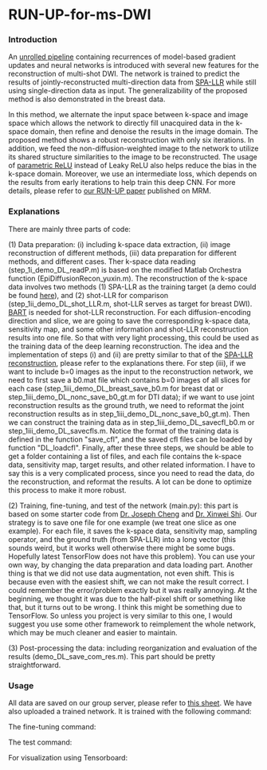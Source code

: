 # RUN-UP-for-ms-DWI

### Introduction
An [unrolled pipeline](https://arxiv.org/abs/1705.08041) containing recurrences of model-based gradient updates and neural networks is introduced with several new features for the reconstruction of multi-shot DWI. The network is trained to predict the results of jointly-reconstructed multi-direction data from [SPA-LLR](https://onlinelibrary.wiley.com/doi/full/10.1002/mrm.28025) while still using single-direction data as input. The generalizability of the proposed method is also demonstrated in the breast data. 

In this method, we alternate the input space between k-space and image space which allows the network to directly fill unacquired data in the k-space domain, then refine and denoise the results in the image domain. The proposed method shows a robust reconstruction with only six iterations. In addition, we feed the non-diffusion-weighted image to the network to utilize its shared structure similarities to the image to be reconstructed. The usage of [parametric ReLU](https://www.cv-foundation.org/openaccess/content_iccv_2015/papers/He_Delving_Deep_into_ICCV_2015_paper.pdf) instead of Leaky ReLU also helps reduce the bias in the k-space domain. Moreover, we use an intermediate loss, which depends on the results from early iterations to help train this deep CNN. For more details, please refer to [our RUN-UP paper]() published on MRM.

### Explanations 
There are mainly three parts of code:

(1) Data preparation: (i) including k-space data extraction, (ii) image reconstruction of different methods, (iii) data preparation for different methods, and different cases. Ther k-space data reading (step_1i_demo_DL_readP.m) is based on the modified Matlab Orchestra function (EpiDiffusionRecon_yuxin.m). The reconstruction of the k-space data involves two methods (1) SPA-LLR as the training target (a demo could be found [here](https://github.com/yuxinhu/SPA-LLR)), and (2) shot-LLR for comparison (step_1ii_demo_DL_shot_LLR.m, shot-LLR serves as target for breast DWI). [BART](https://mrirecon.github.io/bart/) is needed for shot-LLR reconstruction. For each diffusion-encoding direction and slice, we are going to save the corresponding k-space data, sensitivity map, and some other information and shot-LLR reconstruction results into one file. So that with very light processing, this could be used as the training data of the deep learning reconstruction. The idea and the implementation of steps (i) and (ii) are pretty similar to that of the [SPA-LLR reconstruction](https://github.com/yuxinhu/SPA-LLR), please refer to the explanations there. For step (iii), if we want to include b=0 images as the input to the reconstruction network, we need to first save a b0.mat file which contains b=0 images of all slices for each case (step_1iii_demo_DL_breast_save_b0.m for breast dat or step_1iii_demo_DL_nonc_save_b0_gt.m for DTI data); if we want to use joint reconstruction results as the ground truth, we need to reformat the joint reconstruction results as in step_1iii_demo_DL_nonc_save_b0_gt.m). Then we can construct the training data as in step_1iii_demo_DL_savecfl_b0.m or step_1iii_demo_DL_savecfls.m. Notice the format of the training data is defined in the function "save_cfl", and the saved cfl files can be loaded by function "DL_loadcfl". Finally, after these three steps, we should be able to get a folder containing a list of files, and each file contains the k-space data, sensitivity map, target results, and other related information. I have to say this is a very complicated process, since you need to read the data, do the reconstruction, and reformat the results. A lot can be done to optimize this process to make it more robust.

(2) Training, fine-tuning, and test of the network (main.py): this part is based on some starter code from [Dr. Joseph Cheng](http://mrsrl.stanford.edu/~jycheng/) and [Dr. Xinwei Shi](http://stanford.edu/~xinweis/). Our strategy is to save one file for one example (we treat one slice as one example). For each file, it saves the k-space data, sensitivity map, sampling operator, and the ground truth (from SPA-LLR) into a long vector (this sounds weird, but it works well otherwise there might be some bugs. Hopefully latest TensorFlow does not have this problem). You can use your own way, by changing the data preparation and data loading part. Another thing is that we did not use data augmentation, not even shift. This is because even with the easiest shift, we can not make the result correct. I could remember the error/problem exactly but it was really annoying. At the beginning, we thought it was due to the half-pixel shift or something like that, but it turns out to be wrong. I think this might be something due to TensorFlow. So unless you project is very similar to this one, I would suggest you use some other framework to reimplement the whole network, which may be much cleaner and easier to maintain.

(3) Post-processing the data: including reorganization and evaluation of the results (demo_DL_save_com_res.m). This part should be pretty straightforward.

### Usage
All data are saved on our group server, please refer to [this sheet](). We have also uploaded a trained network. It is trained with the following command:

The fine-tuning command:

The test command:

For visualization using Tensorboard:










